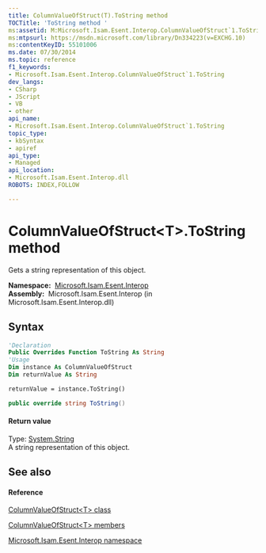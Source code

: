 ```yaml
---
title: ColumnValueOfStruct(T).ToString method 
TOCTitle: 'ToString method '
ms:assetid: M:Microsoft.Isam.Esent.Interop.ColumnValueOfStruct`1.ToString
ms:mtpsurl: https://msdn.microsoft.com/library/Dn334223(v=EXCHG.10)
ms:contentKeyID: 55101006
ms.date: 07/30/2014
ms.topic: reference
f1_keywords:
- Microsoft.Isam.Esent.Interop.ColumnValueOfStruct`1.ToString
dev_langs:
- CSharp
- JScript
- VB
- other
api_name: 
- Microsoft.Isam.Esent.Interop.ColumnValueOfStruct`1.ToString
topic_type: 
- kbSyntax
- apiref
api_type: 
- Managed
api_location: 
- Microsoft.Isam.Esent.Interop.dll
ROBOTS: INDEX,FOLLOW

---
```


# ColumnValueOfStruct\<T\>.ToString method

Gets a string representation of this object.

**Namespace:**  [Microsoft.Isam.Esent.Interop](hh596136\(v=exchg.10\).md)  
**Assembly:**  Microsoft.Isam.Esent.Interop (in Microsoft.Isam.Esent.Interop.dll)

## Syntax

``` vb
'Declaration
Public Overrides Function ToString As String
'Usage
Dim instance As ColumnValueOfStruct
Dim returnValue As String

returnValue = instance.ToString()
```

``` csharp
public override string ToString()
```

#### Return value

Type: [System.String](/dotnet/api/system.string)  
A string representation of this object.  

## See also

#### Reference

[ColumnValueOfStruct\<T\> class](dn334171\(v=exchg.10\).md)

[ColumnValueOfStruct\<T\> members](dn334217\(v=exchg.10\).md)

[Microsoft.Isam.Esent.Interop namespace](hh596136\(v=exchg.10\).md)